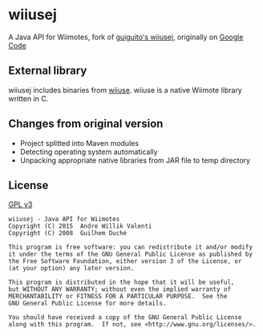 # wiiusej
A Java API for Wiimotes, fork of [guiguito's wiiusej](https://github.com/guiguito/wiiusej), originally on [Google Code](https://code.google.com/p/wiiusej/)

## External library
wiiusej includes binaries from
[wiiuse](http://www.macs.hw.ac.uk/~ruth/year4VEs/Labs/wiiuse.html).
wiiuse is a native Wiimote library written in C.

## Changes from original version
- Project splitted into Maven modules
- Detecting operating system automatically
- Unpacking appropriate native libraries from JAR file to temp directory

## License
[GPL v3](http://www.gnu.org/licenses/gpl-3.0.en.html)

```
wiiusej - Java API for Wiimotes
Copyright (C) 2015  Andre Willik Valenti
Copyright (C) 2008  Guilhem Duché

This program is free software: you can redistribute it and/or modify
it under the terms of the GNU General Public License as published by
the Free Software Foundation, either version 3 of the License, or
(at your option) any later version.

This program is distributed in the hope that it will be useful,
but WITHOUT ANY WARRANTY; without even the implied warranty of
MERCHANTABILITY or FITNESS FOR A PARTICULAR PURPOSE.  See the
GNU General Public License for more details.

You should have received a copy of the GNU General Public License
along with this program.  If not, see <http://www.gnu.org/licenses/>.
```

